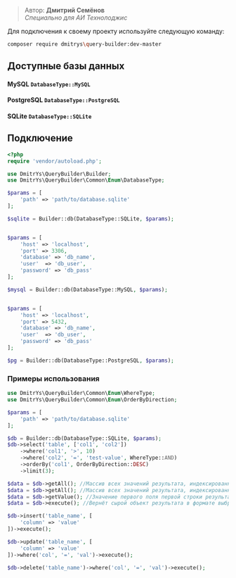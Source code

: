 > Автор: **Дмитрий Семёнов**\
> *Специально для АИ Технолоджис*

Для подключения к своему проекту используйте следующую команду:
```sh
composer require dmitrys\query-builder:dev-master
```

## Доступные базы данных
#### MySQL `DatabaseType::MySQL`
#### PostgreSQL `DatabaseType::PostgreSQL`
#### SQLite `DatabaseType::SQLite`

## Подключение
```php
<?php
require 'vendor/autoload.php';

use DmitrYs\QueryBuilder\Builder;
use DmitrYs\QueryBuilder\Common\Enum\DatabaseType;

$params = [
    'path' => 'path/to/database.sqlite'
];

$sqlite = Builder::db(DatabaseType::SQLite, $params);


$params = [
    'host' => 'localhost',
    'port' => 3306,
    'database' => 'db_name',
    'user'  => 'db_user',
    'password' => 'db_pass'
];

$mysql = Builder::db(DatabaseType::MySQL, $params);


$params = [
    'host' => 'localhost',
    'port' => 5432,
    'database' => 'db_name',
    'user'  => 'db_user',
    'password' => 'db_pass'
];

$pg = Builder::db(DatabaseType::PostgreSQL, $params);
```

### Примеры использования
```php
use DmitrYs\QueryBuilder\Common\Enum\WhereType;
use DmitrYs\QueryBuilder\Common\Enum\OrderByDirection;

$params = [
    'path' => 'path/to/database.sqlite'
];

$db = Builder::db(DatabaseType::SQLite, $params);
$db->select('table', ['col1', 'col2'])
    ->where('col1', '>', 10)
    ->where('col2', '=', 'test-value', WhereType::AND)
    ->orderBy('col1', OrderByDirection::DESC)
    ->limit(3);

$data = $db->getAll(); //Массив всех значений результата, индексированный названиями колонок.
$data = $db->getAll(); //Массив всех значений результата, индексированный названиями колонок.
$data = $db->getValue(); //Значение первого поля первой строки результата. Применимо для запросов, возвращающих единственное значение.
$data = $db->execute(); //Вернёт сырой объект результата в формате выбранной базы данных.

$db->insert('table_name', [
    'column' => 'value'
])->execute();

$db->update('table_name', [
    'column' => 'value'
])->where('col', '=', 'val')->execute();

$db->delete('table_name')->where('col', '=', 'val')->execute();
```


